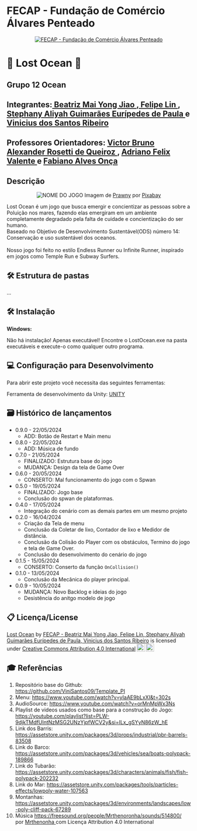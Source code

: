 # FECAP - Fundação de Comércio Álvares Penteado

<p align="center">
<a href= "https://www.fecap.br/"><img src="https://encrypted-tbn0.gstatic.com/images?q=tbn:ANd9GcRhZPrRa89Kma0ZZogxm0pi-tCn_TLKeHGVxywp-LXAFGR3B1DPouAJYHgKZGV0XTEf4AE&usqp=CAU" alt="FECAP - Fundação de Comércio Álvares Penteado" border="0"></a>
</p>

# 🌊 Lost Ocean 🌊

## Grupo 12 Ocean

## Integrantes:<a href="https://github.com/1546455"> Beatriz Mai Yong Jiao  </a>,<a href="https://github.com/1500341276"> Felipe Lin </a>, <a href="https://github.com/StephanyAliyah"> Stephany Aliyah Guimarães Eurípedes de Paula </a> e <a href="https://github.com/ViniSantos09"> Vinicius dos Santos Ribeiro </a>

## Professores Orientadores: <a href="https://www.linkedin.com/in/victorbarq/"> Victor Bruno Alexander Rosetti de Queiroz </a>, <a href="https://www.linkedin.com/in/adriano-valente-534576135/"> Adriano Felix Valente </a> e <a href="https://www.linkedin.com/in/fabiano-on%C3%A7a-3214a12/">Fabiano Alves Onça </a>

## Descrição

<p align="center">
<img src="https://drive.google.com/file/d/1vdPD702RIqXdhrbsF611jn2yuRflLlvk/view?usp=sharing" alt="NOME DO JOGO" border="0">
  Imagem de <a href="https://pixabay.com/pt/users/prawny-162579/?utm_source=link-attribution&utm_medium=referral&utm_campaign=image&utm_content=7705527">Prawny</a> por <a href="https://pixabay.com/pt//?utm_source=link-attribution&utm_medium=referral&utm_campaign=image&utm_content=7705527">Pixabay</a>
</p>

Lost Ocean é um jogo que busca emergir e concientizar as pessoas sobre a Poluição nos mares, fazendo elas emergiram em um ambiente completamente degradado pela falta de cuidade e concientização do ser humano. 
<br>
Baseado no Objetivo de Desenvolvimento Sustentável(ODS) número 14: Conservação e uso sustentável dos oceanos.  
<br>
Nosso jogo foi feito no estilo Endless Runner ou Infinite Runner, inspirado em jogos como Temple Run e Subway Surfers.

## 🛠 Estrutura de pastas
...

## 🛠 Instalação

<b>Windows:</b>

Não há instalação! Apenas executável!
Encontre o LostOcean.exe na pasta executáveis e execute-o como qualquer outro programa.

## 💻 Configuração para Desenvolvimento

Para abrir este projeto você necessita das seguintes ferramentas:

Ferramenta de desenvolvimento da Unity: <a href="https://store.unity.com/download">UNITY</a>

## 🗃 Histórico de lançamentos
* 0.9.0 - 22/05/2024
   * ADD: Botão de Restart e Main menu
* 0.8.0 - 22/05/2024
    * ADD: Música de fundo
* 0.7.0 - 21/05/2024
    * FINALIZADO: Estrutura base do jogo
    * MUDANÇA: Design da tela de Game Over
* 0.6.0 - 20/05/2024
    * CONSERTO: Mal funcionamento do jogo com o Spwan
* 0.5.0 - 19/05/2024
    * FINALIZADO: Jogo base
    * Conclusão do spwan de plataformas.
* 0.4.0 - 17/05/2024
    * Integração do cenário com as demais partes em um mesmo projeto
* 0.2.0 - 16/04/2024
    * Criação da Tela de menu
    * Conclusão da Coletar de lixo, Contador de lixo e Medidor de distância.
    * Conclusão da Colisão do Player com os obstáculos, Termino do jogo e tela de Game Over.
    * Conclusão do desenvolvimento do cenário do jogo
* 0.1.5 - 15/05/2024
    * CONSERTO: Conserto da função `OnCollision()`
* 0.1.0 - 13/05/2024
    * Conclusão da Mecânica do player principal.
* 0.0.9 - 10/05/2024
    * MUDANÇA: Novo Backlog e ideias do jogo
    * Desistência do anitgo modelo de jogo


## 📋 Licença/License

<p xmlns:cc="http://creativecommons.org/ns#" xmlns:dct="http://purl.org/dc/terms/"><a property="dct:title" rel="cc:attributionURL" href="https://github.com/2024-1-MCC1/Projeto12">Lost Ocean</a> by <a rel="cc:attributionURL dct:creator" property="cc:attributionName" href="https://github.com/2024-1-MCC1/Projeto12">FECAP - Beatriz Mai Yong Jiao, Felipe Lin, Stephany Aliyah Guimarães Eurípedes de Paula, Vinicius dos Santos Ribeiro</a> is licensed under <a href="https://creativecommons.org/licenses/by/4.0/?ref=chooser-v1" target="_blank" rel="license noopener noreferrer" style="display:inline-block;">Creative Commons Attribution 4.0 International<img style="height:22px!important;margin-left:3px;vertical-align:text-bottom;" src="https://mirrors.creativecommons.org/presskit/icons/cc.svg?ref=chooser-v1" alt=""><img style="height:22px!important;margin-left:3px;vertical-align:text-bottom;" src="https://mirrors.creativecommons.org/presskit/icons/by.svg?ref=chooser-v1" alt=""></a></p>

## 🎓 Referências

1. Repositório base do Github: <https://github.com/ViniSantos09/Template_PI>
2. Menu:  https://www.youtube.com/watch?v=yIaAE9bLxXI&t=302s
3. AudioSource:  https://www.youtube.com/watch?v=orMnMpWx3Ns 
4. Playlist de videos usados como base para a construção do Jogo: <https://youtube.com/playlist?list=PLW-9djkTMdfUIntNzMSG2UNzYjpfWCV2y&si=ILx_gSYyN86zW_hE>
5. Link dos Barris: <https://assetstore.unity.com/packages/3d/props/industrial/pbr-barrels-83508>
6. Link do Barco: <https://assetstore.unity.com/packages/3d/vehicles/sea/boats-polypack-189866>
7. Link do Tubarão: <https://assetstore.unity.com/packages/3d/characters/animals/fish/fish-polypack-202232>
8. Link do Mar: <https://assetstore.unity.com/packages/tools/particles-effects/lowpoly-water-107563>
9. Montanhas: <https://assetstore.unity.com/packages/3d/environments/landscapes/low-poly-cliff-pack-67289>
10. Música https://freesound.org/people/Mrthenoronha/sounds/514800/ por <a href = "https://freesound.org/people/Mrthenoronha/"> Mrthenonha </a> com Licença Attribution 4.0 International


